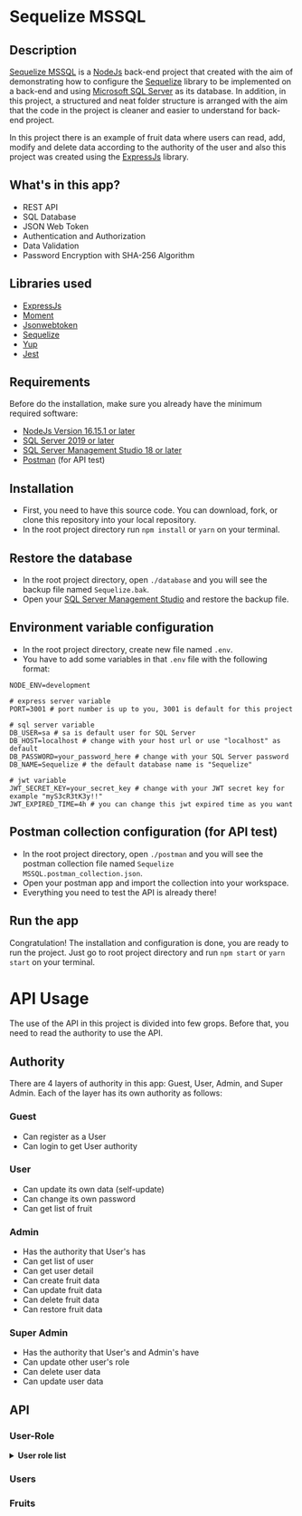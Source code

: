 # Sequelize MSSQL

## Description

[Sequelize MSSQL](https://github.com/bhaktibuana/sequelize-mssql) is a [NodeJs](https://nodejs.org/en) back-end project that created with the aim of demonstrating how to configure the [Sequelize](https://sequelize.org) library to be implemented on a back-end and using [Microsoft SQL Server](https://www.microsoft.com/en-us/sql-server/sql-server-downloads) as its database. In addition, in this project, a structured and neat folder structure is arranged with the aim that the code in the project is cleaner and easier to understand for back-end project.

In this project there is an example of fruit data where users can read, add, modify and delete data according to the authority of the user and also this project was created using the [ExpressJs](https://expressjs.com) library.

## What's in this app?

- REST API
- SQL Database
- JSON Web Token
- Authentication and Authorization
- Data Validation
- Password Encryption with SHA-256 Algorithm

## Libraries used

- [ExpressJs](https://expressjs.com)
- [Moment](https://momentjs.com)
- [Jsonwebtoken](https://github.com/auth0/node-jsonwebtoken#readme)
- [Sequelize](https://sequelize.org)
- [Yup](https://github.com/jquense/yup)
- [Jest](https://jestjs.io)

## Requirements

Before do the installation, make sure you already have the minimum required software:

- [NodeJs Version 16.15.1 or later](https://nodejs.org/en)
- [SQL Server 2019 or later](https://www.microsoft.com/en-us/sql-server/sql-server-downloads)
- [SQL Server Management Studio 18 or later](https://learn.microsoft.com/en-us/sql/ssms/download-sql-server-management-studio-ssms?view=sql-server-ver16)
- [Postman](https://www.postman.com/downloads) (for API test)

## Installation

- First, you need to have this source code. You can download, fork, or clone this repository into your local repository.
- In the root project directory run `npm install` or `yarn` on your terminal.

## Restore the database

- In the root project directory, open `./database` and you will see the backup file named `Sequelize.bak`.
- Open your [SQL Server Management Studio](https://learn.microsoft.com/en-us/sql/ssms/download-sql-server-management-studio-ssms?view=sql-server-ver16) and restore the backup file.

## Environment variable configuration

- In the root project directory, create new file named `.env`.
- You have to add some variables in that `.env` file with the following format:

```env
NODE_ENV=development

# express server variable
PORT=3001 # port number is up to you, 3001 is default for this project

# sql server variable
DB_USER=sa # sa is default user for SQL Server
DB_HOST=localhost # change with your host url or use "localhost" as default
DB_PASSWORD=your_password_here # change with your SQL Server password
DB_NAME=Sequelize # the default database name is "Sequelize"

# jwt variable
JWT_SECRET_KEY=your_secret_key # change with your JWT secret key for example "myS3cR3tK3y!!"
JWT_EXPIRED_TIME=4h # you can change this jwt expired time as you want

```

## Postman collection configuration (for API test)

- In the root project directory, open `./postman` and you will see the postman collection file named `Sequelize MSSQL.postman_collection.json`.
- Open your postman app and import the collection into your workspace.
- Everything you need to test the API is already there!

## Run the app

Congratulation! The installation and configuration is done, you are ready to run the project. Just go to root project directory and run `npm start` or `yarn start` on your terminal.

# API Usage

The use of the API in this project is divided into few grops. Before that, you need to read the authority to use the API.

## Authority

There are 4 layers of authority in this app: Guest, User, Admin, and Super Admin. Each of the layer has its own authority as follows:

### Guest

- Can register as a User
- Can login to get User authority

### User

- Can update its own data (self-update)
- Can change its own password
- Can get list of fruit

### Admin

- Has the authority that User's has
- Can get list of user
- Can get user detail
- Can create fruit data
- Can update fruit data
- Can delete fruit data
- Can restore fruit data

### Super Admin

- Has the authority that User's and Admin's have
- Can update other user's role
- Can delete user data
- Can update user data

## API

### User-Role

<details>
<summary><b>User role list</b></summary>

<p>

`GET` `/api/user-role`

_path params:_ none

_query params:_ none

_body:_ none

_response:_ JSON

```json
{
  "success": true,
  "status": 200,
  "message": "Fetch user role data success",
  "data": [
    {
      "id": "string",
      "roleCode": "string",
      "roleName": "string"
    }
  ]
}
```

</p>
</details>

### Users

### Fruits
